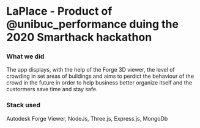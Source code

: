 # LaPlace - Product of @unibuc_performance duing the 2020 Smarthack hackathon

### What we did
The app displays, with the help of the Forge 3D viewer, the level of crowding in set areas of buildings and aims to perdict the behaviour of the crowd in the future in order to help business better organize itself and the custormers save time and stay safe.

### Stack used
Autodesk Forge Viewer, NodeJs, Three.js, Express.js, MongoDb 
